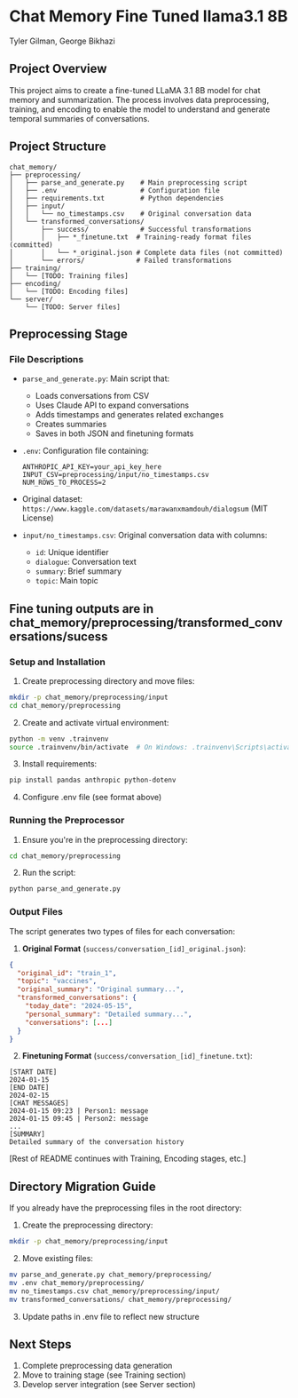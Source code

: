 # Chat Memory Fine Tuned llama3.1 8B

Tyler Gilman, George Bikhazi

## Project Overview
This project aims to create a fine-tuned LLaMA 3.1 8B model for chat memory and summarization. The process involves data preprocessing, training, and encoding to enable the model to understand and generate temporal summaries of conversations.

## Project Structure
```
chat_memory/
├── preprocessing/
│   ├── parse_and_generate.py    # Main preprocessing script
│   ├── .env                     # Configuration file
│   ├── requirements.txt         # Python dependencies
│   ├── input/
│   │   └── no_timestamps.csv    # Original conversation data
│   └── transformed_conversations/
│       ├── success/             # Successful transformations
│       │   ├── *_finetune.txt  # Training-ready format files (committed)
│       │   └── *_original.json # Complete data files (not committed)
│       └── errors/             # Failed transformations
├── training/
│   └── [TODO: Training files]
├── encoding/
│   └── [TODO: Encoding files]
└── server/
    └── [TODO: Server files]
```

## Preprocessing Stage

### File Descriptions
- `parse_and_generate.py`: Main script that:
  - Loads conversations from CSV
  - Uses Claude API to expand conversations
  - Adds timestamps and generates related exchanges
  - Creates summaries
  - Saves in both JSON and finetuning formats

- `.env`: Configuration file containing:
  ```
  ANTHROPIC_API_KEY=your_api_key_here
  INPUT_CSV=preprocessing/input/no_timestamps.csv
  NUM_ROWS_TO_PROCESS=2
  ```
- Original dataset: `https://www.kaggle.com/datasets/marawanxmamdouh/dialogsum` (MIT License)
- `input/no_timestamps.csv`: Original conversation data with columns:
  - `id`: Unique identifier
  - `dialogue`: Conversation text
  - `summary`: Brief summary
  - `topic`: Main topic

## Fine tuning outputs are in chat_memory/preprocessing/transformed_conversations/sucess

### Setup and Installation
1. Create preprocessing directory and move files:
```bash
mkdir -p chat_memory/preprocessing/input
cd chat_memory/preprocessing
```

2. Create and activate virtual environment:
```bash
python -m venv .trainvenv
source .trainvenv/bin/activate  # On Windows: .trainvenv\Scripts\activate
```

3. Install requirements:
```bash
pip install pandas anthropic python-dotenv
```

4. Configure .env file (see format above)

### Running the Preprocessor
1. Ensure you're in the preprocessing directory:
```bash
cd chat_memory/preprocessing
```

2. Run the script:
```bash
python parse_and_generate.py
```

### Output Files
The script generates two types of files for each conversation:

1. **Original Format** (`success/conversation_[id]_original.json`):
```json
{
  "original_id": "train_1",
  "topic": "vaccines",
  "original_summary": "Original summary...",
  "transformed_conversations": {
    "today_date": "2024-05-15",
    "personal_summary": "Detailed summary...",
    "conversations": [...]
  }
}
```

2. **Finetuning Format** (`success/conversation_[id]_finetune.txt`):
```
[START DATE]
2024-01-15
[END DATE]
2024-02-15
[CHAT MESSAGES]
2024-01-15 09:23 | Person1: message
2024-01-15 09:45 | Person2: message
...
[SUMMARY]
Detailed summary of the conversation history
```

[Rest of README continues with Training, Encoding stages, etc.]

## Directory Migration Guide
If you already have the preprocessing files in the root directory:

1. Create the preprocessing directory:
```bash
mkdir -p chat_memory/preprocessing/input
```

2. Move existing files:
```bash
mv parse_and_generate.py chat_memory/preprocessing/
mv .env chat_memory/preprocessing/
mv no_timestamps.csv chat_memory/preprocessing/input/
mv transformed_conversations/ chat_memory/preprocessing/
```

3. Update paths in .env file to reflect new structure

## Next Steps
1. Complete preprocessing data generation
2. Move to training stage (see Training section)
3. Develop server integration (see Server section)

